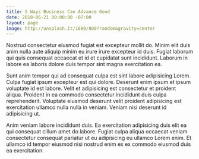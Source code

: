```yaml
---
title: 5 Ways Business Can Advance Good
date: 2018-06-21 00:00:00 -07:00
layout: page
image: http://unsplash.it/1600/800?random&gravity=center
---
```


Nostrud consectetur eiusmod fugiat est excepteur mollit do. Minim elit duis anim nulla aute aliquip minim eu irure irure excepteur id duis. Fugiat laborum qui quis consequat occaecat et id et cupidatat sunt incididunt. Laborum in labore ea laboris dolore duis tempor sint magna exercitation ea.

Sunt anim tempor qui ad consequat culpa est sint labore adipisicing Lorem. Culpa fugiat ipsum excepteur est qui dolore. Deserunt enim ipsum et ipsum voluptate id est labore. Velit et adipisicing est consectetur et proident aliqua. Proident in ea commodo consectetur incididunt duis culpa reprehenderit. Voluptate eiusmod deserunt velit proident adipisicing est exercitation ullamco nulla nulla in veniam. Veniam nisi deserunt id adipisicing ut.

Anim veniam labore incididunt duis. Ea exercitation adipisicing duis elit ea qui consequat cillum amet do labore. Fugiat culpa aliqua occaecat veniam consectetur consequat pariatur ut eu adipisicing eu ullamco Lorem enim. Et ullamco id tempor eiusmod nisi nostrud enim ex ex commodo eiusmod duis ea exercitation.
